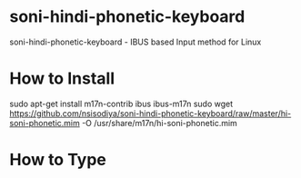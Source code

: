 soni-hindi-phonetic-keyboard
============================

soni-hindi-phonetic-keyboard - IBUS based Input method for Linux


How to Install
============================

sudo apt-get install m17n-contrib ibus ibus-m17n
sudo wget https://github.com/nsisodiya/soni-hindi-phonetic-keyboard/raw/master/hi-soni-phonetic.mim -O /usr/share/m17n/hi-soni-phonetic.mim

How to Type
===========

